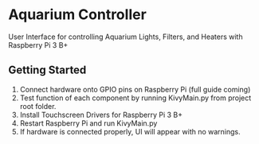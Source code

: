 # Aquarium Controller 
User Interface for controlling Aquarium Lights, Filters, and Heaters with Raspberry Pi 3 B+


## Getting Started
1. Connect hardware onto GPIO pins on Raspberry Pi (full guide coming)
2. Test function of each component by running KivyMain.py from project root folder.
3. Install Touchscreen Drivers for Raspberry Pi 3 B+
4. Restart Raspberry Pi and run KivyMain.py
5. If hardware is connected properly, UI will appear with no warnings.
